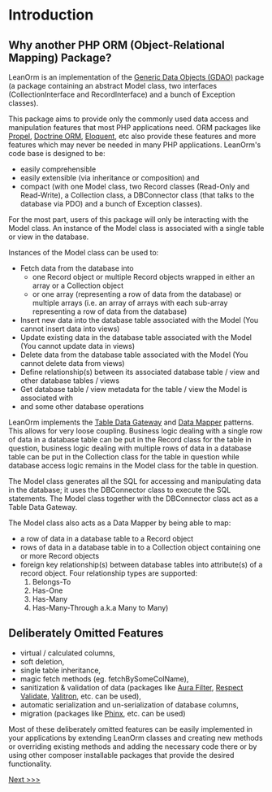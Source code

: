 # Introduction

## Why another PHP ORM (Object-Relational Mapping) Package?

LeanOrm is an implementation of the [Generic Data Objects (GDAO)](https://github.com/rotexsoft/gdao) package (a package containing an abstract Model class, two interfaces (CollectionInterface and RecordInterface) and a bunch of Exception classes).

This package aims to provide only the commonly used data access and manipulation features that most PHP applications need. ORM packages like [Propel](http://propelorm.org/), [Doctrine ORM](http://www.doctrine-project.org/projects/orm.html), [Eloquent](https://laravel.com/docs/master/eloquent), etc also provide these features and more features which may never be needed in many PHP applications. LeanOrm's code base is designed to be:

- easily comprehensible
- easily extensible (via inheritance or composition) and
- compact (with one Model class, two Record classes (Read-Only and Read-Write), a Collection class, a DBConnector class (that talks to the database via PDO) and a bunch of Exception classes).

For the most part, users of this package will only be interacting with the Model class. An instance of the Model class is associated with a single table or view in the database. 

Instances of the Model class can be used to:

- Fetch data from the database into 
    - one Record object or multiple Record objects wrapped in either an array or a Collection object
    - or one array (representing a row of data from the database) or multiple arrays (i.e. an array of arrays with each sub-array representing a row of data from the database)
- Insert new data into the database table associated with the Model (You cannot insert data into views)
- Update existing data in the database table associated with the Model (You cannot update data in views)
- Delete data from the database table associated with the Model (You cannot delete data from views)
- Define relationship(s) between its associated database table / view and other database tables / views
- Get database table / view metadata for the table / view the Model is associated with
- and some other database operations

LeanOrm implements the [Table Data Gateway](https://en.wikipedia.org/wiki/Table_data_gateway) and [Data Mapper](https://en.wikipedia.org/wiki/Data_mapper_pattern) patterns. This allows for very loose coupling. Business logic dealing with a single row of data in a database table can be put in the Record class for the table in question, business logic dealing with multiple rows of data in a database table can be put in the Collection class for the table in question while database access logic remains in the Model class for the table in question.

The Model class generates all the SQL for accessing and manipulating data in the database; it uses the DBConnector class to execute the SQL statements. The Model class together with the DBConnector class act as a Table Data Gateway.

The Model class also acts as a Data Mapper by being able to map:

- a row of data in a database table to a Record object
- rows of data in a database table in to a Collection object containing one or more Record objects
- foreign key relationship(s) between database tables into attribute(s) of a record object. Four relationship types are supported:
    1. Belongs-To 
    2. Has-One
    3. Has-Many
    4. Has-Many-Through a.k.a Many to Many)

## Deliberately Omitted Features

- virtual / calculated columns,
- soft deletion,
- single table inheritance,
- magic fetch methods (eg. fetchBySomeColName),
- sanitization & validation of data (packages like [Aura Filter](https://github.com/auraphp/Aura.Filter), [Respect Validate](https://github.com/Respect/Validation), [Valitron](https://github.com/vlucas/valitron), etc. can be used),
- automatic serialization and un-serialization of database columns,
- migration (packages like [Phinx](https://github.com/cakephp/phinx), etc. can be used)

Most of these deliberately omitted features can be easily implemented in your applications by extending LeanOrm classes and creating new methods or overriding existing methods and adding the necessary code there or by using other composer installable packages that provide the desired functionality.

[Next >>>](./indtroduction.md)
